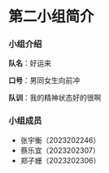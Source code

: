 # 第二小组简介

### 小组介绍

**队名**：好运来

**口号**：男同女生向前冲

**队训**：我的精神状态好的很啊

### 小组成员
- 张宇衡（2023202246）
- 蔡乐宜（2023202307）
- 郑子姗（2023202306）
